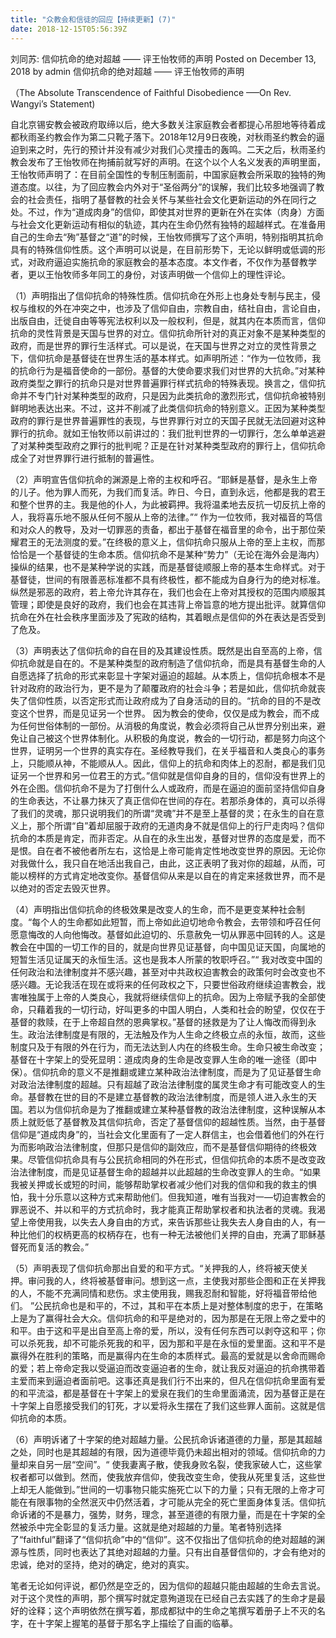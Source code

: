 ```yaml
---
title: "众教会和信徒的回应【持续更新】(7)"
date: 2018-12-15T05:56:39Z
---
```


刘同苏: 信仰抗命的绝对超越 —— 评王怡牧师的声明
Posted on December 13, 2018 by admin
信仰抗命的绝对超越 —— 评王怡牧师的声明

（The Absolute Transcendence of Faithful Disobedience —–On Rev. Wangyi’s Statement)

自北京锡安教会被政府取缔以后，绝大多数关注家庭教会者都提心吊胆地等待着成都秋雨圣约教会作为第二只靴子落下。2018年12月9日夜晚，对秋雨圣约教会的逼迫到来之时，先行的预计并没有减少对我们心灵撞击的轰鸣。二天之后，秋雨圣约教会发布了王怡牧师在拘捕前就写好的声明。在这个以个人名义发表的声明里面，王怡牧师声明了：在目前全国性的专制压制面前，中国家庭教会所采取的独特的殉道态度。以往，为了回应教会内外对于“圣俗两分”的误解，我们比较多地强调了教会的社会责任，指明了基督教的社会关怀与某些社会文化更新运动的外在同行之处。不过，作为“道成肉身”的信仰，即使其对世界的更新在外在实体（肉身）方面与社会文化更新运动有相似的轨迹，其内在生命仍然有独特的超越样式。在准备用自己的生命去“殉”基督之“道”的时候，王怡牧师撰写了这个声明，特别指明其抗命具有的特殊信仰性质。这个声明可以说是，在目前形势下，无论以鲜明或低调的形式，对政府逼迫实施抗命的家庭教会的基本态度。本文作者，不仅作为基督教学者，更以王怡牧师多年同工的身份，对该声明做一个信仰上的理性评论。

（1）声明指出了信仰抗命的特殊性质。信仰抗命在外形上也身处专制与民主，侵权与维权的外在冲突之中，也涉及了信仰自由，宗教自由，结社自由，言论自由，出版自由，迁徙自由等等宪法权利以及一般权利，但是，就其内在本质而言，信仰抗命的灵性背景是天国与世界的对立。信仰抗命所针对的真正对象不是某种类型的政府，而是世界的罪行生活样式。可以是说，在天国与世界之对立的灵性背景之下，信仰抗命是基督徒在世界生活的基本样式。如声明所述：“作为一位牧师，我的抗命行为是福音使命的一部份。基督的大使命要求我们对世界的大抗命。”对某种政府类型之罪行的抗命只是对世界普遍罪行样式抗命的特殊表现。换言之，信仰抗命并不专门针对某种类型的政府，只是因为此类抗命的激烈形式，信仰抗命被特别鲜明地表达出来。不过，这并不削减了此类信仰抗命的特别意义。正因为某种类型政府的罪行是世界普遍罪性的表现，与世界罪行对立的天国子民就无法回避对这种罪行的抗命。就如王怡牧师以前讲过的：我们批判世界的一切罪行，怎么单单逃避了对某种类型政府之罪行的批判呢？正是在针对某种类型政府的罪行上，信仰抗命成全了对世界罪行进行抵制的普遍性。

（2）声明宣告信仰抗命的渊源是上帝的主权和呼召。“耶稣是基督，是永生上帝的儿子。他为罪人而死，为我们而复活。昨日、今日，直到永远，他都是我的君王和整个世界的主。我是他的仆人，为此被羁押。我将温柔地去反抗一切反抗上帝的人，我将喜乐地不服从任何不服从上帝的法律。”“ 作为一位牧师，我对福音的笃信和对众人的教导，及对一切罪恶的责备，都出于基督在福音里的命令，出于那位荣耀君王的无法测度的爱。”在终极的意义上，信仰抗命只服从上帝的至上主权，而那恰恰是一个基督徒的生命本质。信仰抗命不是某种“势力”（无论在海外会是海内）操纵的结果，也不是某种学说的实践，而是基督徒顺服上帝的基本生命样式。对于基督徒，世间的有限善恶标准都不具有终极性，都不能成为自身行为的绝对标准。纵然是邪恶的政府，若上帝允许其存在，我们也会在上帝对其授权的范围内顺服其管理；即使是良好的政府，我们也会在其违背上帝旨意的地方提出批评。就算信仰抗命在外在社会秩序里面涉及了宪政的结构，其着眼点是信仰的外在表达是否受到了危及。

（3）声明表达了信仰抗命的自在目的及其建设性质。既然是出自至高的上帝，信仰抗命就是自在的。不是某种类型的政府制造了信仰抗命，而是具有基督生命的人自愿选择了抗命的形式来彰显十字架对逼迫的超越。从本质上，信仰抗命根本不是针对政府的政治行为，更不是为了颠覆政府的社会斗争；若是如此，信仰抗命就丧失了信仰性质，以否定形式而让政府成为了自身活动的目的。“抗命的目的不是改变这个世界，而是见证另一个世界。 因为教会的使命，仅仅是成为教会，而不成为任何世俗体制的一部份。从消极的角度说，教会必须将自己从世界分别出来，避免让自己被这个世界体制化。从积极的角度说，教会的一切行动，都是努力向这个世界，证明另一个世界的真实存在。圣经教导我们，在关乎福音和人类良心的事务上，只能顺从神，不能顺从人。因此，信仰上的抗命和肉体上的忍耐，都是我们见证另一个世界和另一位君王的方式。”信仰就是信仰自身的目的，信仰没有世界上的外在企图。信仰抗命不是为了打倒什么人或政府，而是在逼迫的面前坚持信仰自身的生命表达，不让暴力抹灭了真正信仰在世间的存在。若那杀身体的，真可以杀得了我们的灵魂，那只说明我们的所谓“灵魂”并不是至上基督的灵；在永生的自在意义上，那个所谓“自”着却屈服于政府的无道肉身不就是信仰上的行尸走肉吗？信仰抗命的本质是肯定，而非否定。从自在的永生出发，基督对世界的态度是爱，而不是恨。自在者不被他者所左右，这恰是上帝可能肯定性地改变世界的原因。无论你对我做什么，我只自在地活出我自己，由此，这正表明了我对你的超越，从而，可能以榜样的方式肯定地改变你。基督信仰从来是以自在的肯定来拯救世界，而不是以绝对的否定去毁灭世界。

（4）声明指出信仰抗命的终极效果是改变人的生命，而不是更变某种社会制度。“每个人的生命都如此短暂，而上帝如此迫切地命令教会，去带领和呼召任何愿意悔改的人向他悔改。基督如此迫切的、乐意赦免一切从罪恶中回转的人。这是教会在中国的一切工作的目的，就是向世界见证基督，向中国见证天国，向属地的短暂生活见证属天的永恒生活。这也是我本人所蒙的牧职呼召。”“ 我对改变中国的任何政治和法律制度并不感兴趣，甚至对中共政权迫害教会的政策何时会改变也不感兴趣。无论我活在现在或将来的任何政权之下，只要世俗政府继续迫害教会，戕害唯独属于上帝的人类良心，我就将继续信仰上的抗命。因为上帝赋予我的全部使命，只藉着我的一切行动，好叫更多的中国人明白，人类和社会的盼望，仅仅在于基督的救赎，在于上帝超自然的恩典掌权。”基督的拯救是为了让人悔改而得到永生。政治法律制度是有限的，无法触及作为人生命之终极立点的永恒，故而，这些制度只及于有限的外在行为，而无法达到人内在的终极生命。生命只被生命改变；基督在十字架上的受死显明：道成肉身的生命是改变罪人生命的唯一途径（即中保）。信仰抗命的意义不是推翻或建立某种政治法律制度，而是为了见证基督生命对政治法律制度的超越。只有超越了政治法律制度的属灵生命才有可能改变人的生命。基督教在世的目的不是建立基督教的政治法律制度，而是领人进入永生的天国。若以为信仰抗命是为了推翻或建立某种基督教的政治法律制度，这种误解从本质上就贬低了基督教及其信仰抗命，否定了基督信仰的超越性质。当然，由于基督信仰是“道成肉身”的，当社会文化里面有了一定人群信主，也会借着他们的外在行为而影响政治法律制度，但那只是信仰的副效应，而不是基督信仰期待的终极效果。尽管信仰抗命具有与公民抗命相同的外在形式，但信仰抗命的本质不是改变政治法律制度，而是见证基督生命的超越并以此超越的生命改变罪人的生命。“如果我被关押或长或短的时间，能够帮助掌权者减少他们对我的信仰和我的救主的惧怕，我十分乐意以这种方式来帮助他们。但我知道，唯有当我对一—切迫害教会的罪恶说不、并以和平的方式抗命时，我才能真正帮助掌权者和执法者的灵魂。我渴望上帝使用我，以失去人身自由的方式，来告诉那些让我失去人身自由的人，有一种比他们的权柄更高的权柄存在，也有一种无法被他们关押的自由，充满了耶稣基督死而复活的教会。”

（5）声明表现了信仰抗命那出自爱的和平方式。“关押我的人，终将被天使关押。审问我的人，终将被基督审问。想到这一点，主使我对那些企图和正在关押我的人，不能不充满同情和悲伤。求主使用我，赐我忍耐和智能，好将福音带给他们。 ”公民抗命也是和平的，不过，其和平在本质上是对整体制度的忠于，在策略上是为了赢得社会大众。信仰抗命的和平是绝对的，因为那是在无限上帝之爱中的和平。由于这和平是出自至高上帝的爱，所以，没有任何东西可以剥夺这和平；你可以杀死我，却不可能杀死我的和平，因为那和平是在永恒的爱里面。这和平不是赢得外在胜利的策略，而是赢得内在生命的本质样式。最高的爱就是以舍命而赐命的爱；若上帝命定我以受逼迫而改变逼迫者的生命，就让我反对逼迫的抗命携带着主爱而来到逼迫者面前吧。这事还真是我们行不出来的，但凡在信仰抗命里面有爱的和平流溢，都是基督在十字架上的爱泉在我们的生命里面涌流，因为基督正是在十字架上自愿接受我们的钉死，才以爱将永生摆在了我们这些罪人面前。这就是信仰抗命的本质。

（6）声明诉诸了十字架的绝对超越力量。公民抗命诉诸道德的力量，那是其超越之处，同时也是其超越的有限，因为道德毕竟仍未超出相对的领域。信仰抗命的力量却来自另一层“空间”。“ 使我妻离子散，使我身败名裂，使我家破人亡，这些掌权者都可以做到。然而，使我放弃信仰，使我改变生命，使我从死里复活，这些世上却无人能做到。”世间的一切事物只能实施死亡以下的力量；只有无限的上帝才可能在有限事物的全然泯灭中仍然活着，才可能从完全的死亡里面身体复活。信仰抗命诉诸的不是暴力，强势，财务，理念，甚至道德的有限力量，而是在十字架的全然被杀中完全彰显的复活力量。这就是绝对超越的力量。笔者特别选择了“faithful”翻译了“信仰抗命”中的“信仰”。这不仅指出了信仰抗命的绝对超越的渊源与性质，同时也表达了其绝对超越的力量。只有出自基督信仰的，才会有绝对的忠诚，绝对的坚持，绝对的确定，绝对的真实。

笔者无论如何评说，都仍然是空乏的，因为信仰的超越只能由超越的生命去言说。对于这个灵性的声明，那个撰写时就定意殉道现在已经自己去实践了的生命才是最好的诠释；这个声明依然在撰写着，那成都狱中的生命之笔撰写着册子上不灭的名字，在十字架上握笔的基督于那名字上描绘了自画的临摹。

